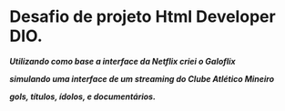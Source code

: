 # Desafio de projeto Html Developer DIO.

***Utilizando como base a interface da Netflix criei o Galoflix***

***simulando uma interface de um streaming do Clube Atlético Mineiro***

***gols, títulos, ídolos, e documentários.***




